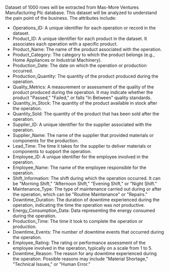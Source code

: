 Dataset of 1000 rows will be extracted from Mas-More Ventures Manufacturing Plc database. This dataset will be analyzed to understand the pain point of the business. The attributes include:

 

- Operations_ID:  A unique identifier for each operation or record in the dataset.
- Product_ID: A unique identifier for each product in the dataset. It associates each operation with a specific product.
- Product_Name: The name of the product associated with the operation.
- Product_Category: The category to which the product belongs (e.g., Home Appliances or Industrial Machinery).
- Production_Date: The date on which the operation or production occurred.
- Production_Quantity: The quantity of the product produced during the operation.
- Quality_Metrics: A measurement or assessment of the quality of the product produced during the operation. It may indicate whether the product "Passed," "Failed," or falls "In Between" quality standards.
- Quantity_in_Stock: The quantity of the product available in stock after the operation.
- Quantity_Sold: The quantity of the product that has been sold after the operation.
- Supplier_ID: A unique identifier for the supplier associated with the operation.
- Supplier_Name: The name of the supplier that provided materials or components for the production.
- Lead_Time: The time it takes for the supplier to deliver materials or components to support the operation.
- Employee_ID: A unique identifier for the employee involved in the operation.
- Employee_Name: The name of the employee responsible for the operation.
- Shift_Information: The shift during which the operation occurred. It can be "Morning Shift," "Afternoon Shift," "Evening Shift," or "Night Shift."
- Maintenance_Type: The type of maintenance carried out during or after the operation, which can be "Routine Maintenance" or "Repairs."
- Downtime_Duration: The duration of downtime experienced during the operation, indicating the time the operation was not productive.
- Energy_Consumption_Data: Data representing the energy consumed during the operation.
- Production_Time: The time it took to complete the operation or production.
- Downtime_Events: The number of downtime events that occurred during the operation.
- Employee_Rating: The rating or performance assessment of the employee involved in the operation, typically on a scale from 1 to 5.
- Downtime_Reason: The reason for any downtime experienced during the operation. Possible reasons may include "Material Shortage," "Technical Issues," or "Human Error."
